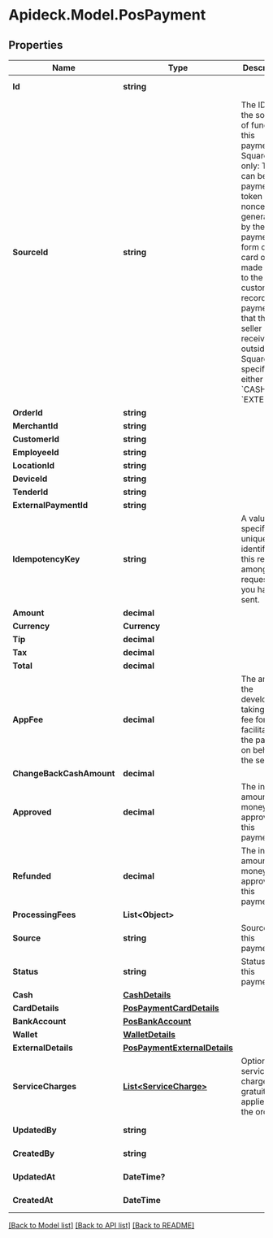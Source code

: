 # Apideck.Model.PosPayment

## Properties

Name | Type | Description | Notes
------------ | ------------- | ------------- | -------------
**Id** | **string** |  | [optional] [readonly] 
**SourceId** | **string** | The ID for the source of funds for this payment. Square-only: This can be a payment token (card nonce) generated by the payment form or a card on file made linked to the customer. if recording a payment that the seller received outside of Square, specify either &#x60;CASH&#x60; or &#x60;EXTERNAL&#x60;. | 
**OrderId** | **string** |  | 
**MerchantId** | **string** |  | [optional] 
**CustomerId** | **string** |  | 
**EmployeeId** | **string** |  | [optional] 
**LocationId** | **string** |  | [optional] 
**DeviceId** | **string** |  | [optional] 
**TenderId** | **string** |  | 
**ExternalPaymentId** | **string** |  | [optional] 
**IdempotencyKey** | **string** | A value you specify that uniquely identifies this request among requests you have sent. | [optional] 
**Amount** | **decimal** |  | 
**Currency** | **Currency** |  | 
**Tip** | **decimal** |  | [optional] 
**Tax** | **decimal** |  | [optional] 
**Total** | **decimal** |  | [optional] 
**AppFee** | **decimal** | The amount the developer is taking as a fee for facilitating the payment on behalf of the seller. | [optional] 
**ChangeBackCashAmount** | **decimal** |  | [optional] 
**Approved** | **decimal** | The initial amount of money approved for this payment. | [optional] 
**Refunded** | **decimal** | The initial amount of money approved for this payment. | [optional] 
**ProcessingFees** | **List&lt;Object&gt;** |  | [optional] 
**Source** | **string** | Source of this payment. | [optional] 
**Status** | **string** | Status of this payment. | [optional] 
**Cash** | [**CashDetails**](CashDetails.md) |  | [optional] 
**CardDetails** | [**PosPaymentCardDetails**](PosPaymentCardDetails.md) |  | [optional] 
**BankAccount** | [**PosBankAccount**](PosBankAccount.md) |  | [optional] 
**Wallet** | [**WalletDetails**](WalletDetails.md) |  | [optional] 
**ExternalDetails** | [**PosPaymentExternalDetails**](PosPaymentExternalDetails.md) |  | [optional] 
**ServiceCharges** | [**List&lt;ServiceCharge&gt;**](ServiceCharge.md) | Optional service charges or gratuity tip applied to the order. | [optional] 
**UpdatedBy** | **string** |  | [optional] [readonly] 
**CreatedBy** | **string** |  | [optional] [readonly] 
**UpdatedAt** | **DateTime?** |  | [optional] [readonly] 
**CreatedAt** | **DateTime** |  | [optional] [readonly] 

[[Back to Model list]](../README.md#documentation-for-models) [[Back to API list]](../README.md#documentation-for-api-endpoints) [[Back to README]](../README.md)

